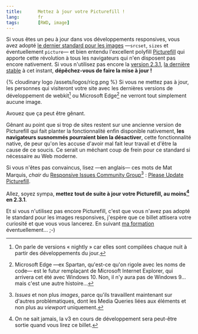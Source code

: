 ```yaml
---
title:      Mettez à jour votre Picturefill !
lang:       fr
tags:       [RWD, image]
---
```


Si vous êtes un peu à jour dans vos développements responsives, vous avez adopté [le dernier standard pour les images](http://responsiveimages.org/) —`srcset`, `sizes` et éventuellement `picture`— et bien entendu l'excellent polyfill [Picturefill](https://scottjehl.github.io/picturefill/) qui apporte cette révolution à tous les navigateurs qui n'en disposent pas encore nativement. Si vous n'utilisez pas encore la [version 2.3.1](https://github.com/scottjehl/picturefill/releases/tag/2.3.1), [la dernière stable](https://github.com/scottjehl/picturefill/releases) à cet instant, **dépêchez-vous de faire la mise à jour !**

{% cloudinary logo /assets/logos/ricg.png %}
Si vous ne mettez pas à jour, les personnes qui visiteront votre site avec les dernières versions de développement de webkit[^nightly] ou Microsoft Edge[^edge] ne verront tout simplement aucune image.

[^nightly]: On parle de versions « nightly » car elles sont compilées chaque nuit à partir des développements du jour.
[^edge]: Microsoft Edge —ex Spartan, qu'est-ce qu'on rigole avec les noms de code— est le futur remplaçant de Microsoft Internet Explorer, qui arrivera cet été avec Windows 10. Non, il n'y aura pas de Windows 9… mais c'est une autre histoire…

Avouez que ça peut être gênant.

Gênant au point que si trop de sites restent sur une ancienne version de Picturefill qui fait planter la fonctionnalité enfin disponible nativement, **les navigateurs susnommés pourraient bien la désactiver**, cette fonctionnalité native, de peur qu'on les accuse d'avoir mal fait leur travail et d'être la cause de ce soucis. Ce serait un méchant coup de frein pour ce standard si nécessaire au Web moderne.

Si vous n'êtes pas convaincus, lisez —en anglais— ces mots de Mat Marquis, _chair_ du [Responsive Issues Community Group](http://ricg.io/)[^issues] : [Please Update Picturefill](https://css-tricks.com/please-update-picturefill/).

[^issues]: _Issues_ et non plus _images_, parce qu'ils travaillent maintenant sur d'autres problématiques, dont les Media Queries liées aux éléments et non plus au _viewport_ uniquement.

Allez, soyez sympa, **mettez tout de suite à jour votre Picturefill, au moins[^aumoins] en 2.3.1**.

[^aumoins]: On ne sait jamais, la v3 en cours de développement sera peut-être sortie quand vous lirez ce billet.

Et si vous n'utilisez pas encore Picturefill, c'est que vous n'avez pas adopté le standard pour les images responsives, j'espère que ce billet attisera votre curiosité et que vous vous lancerez. En suivant [ma formation](http://clever-institut.com/formation/formation-responsive-web-design) éventuellement… ;-)

